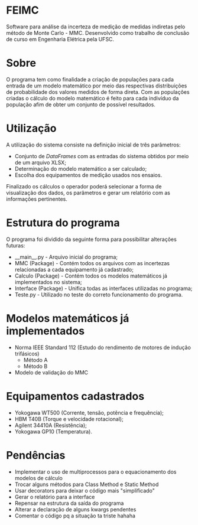 # FEIMC
Software para análise da incerteza de medição de medidas indiretas pelo método de Monte Carlo - MMC.
Desenvolvido como trabalho de conclusão de curso em Engenharia Elétrica pela UFSC.

# Sobre
O programa tem como finalidade a criação de populações para cada entrada de um modelo matemático por meio das respectivas distribuições de probabilidade dos valores medidos de forma direta. Com as populações criadas o cálculo do modelo matemático é feito para cada indivíduo da população afim de obter um conjunto de possível resultados.

# Utilização
A utilização do sistema consiste na definição inicial de três parâmetros:
- Conjunto de _DataFrames_ com as entradas do sistema obtidos por meio de um arquivo XLSX;
- Determinação do modelo matemático a ser calculado;
- Escolha dos equipamentos de medição usados nos ensaios.

Finalizado os cálculos o operador poderá selecionar a forma de visualização dos dados, os parâmetros e gerar um relatório com as informações pertinentes.

# Estrutura do programa
O programa foi dividido da seguinte forma para possibilitar alterações futuras:
- \_\_main\_\_.py - Arquivo inicial do programa;
- MMC (Package) - Contém todos os arquivos com as incertezas relacionadas a cada equipamento já cadastrado;
- Calculo (Package) - Contém todos os modelos matemáticos já implementados no sistema;
- Interface (Package) - Unifica todas as interfaces utilizadas no programa;
- Teste.py - Utilizado no teste do correto funcionamento do programa.

# Modelos matemáticos já implementados
- Norma IEEE Standard 112 (Estudo do rendimento de motores de indução trifásicos)
  - Método A
  - Método B
- Modelo de validação do MMC

# Equipamentos cadastrados
- Yokogawa WT500 (Corrente, tensão, potência e frequência);
- HBM T40B (Torque e velocidade rotacional);
- Agilent 34410A (Resistência);
- Yokogawa GP10 (Temperatura).

# Pendências
- Implementar o uso de multiprocessos para o equacionamento dos modelos de cálculo
- Trocar alguns métodos para Class Method e Static Method
- Usar decorators para deixar o código mais "simplificado"
- Gerar o relatório para a interface
- Repensar na estrutura da saída do programa
- Alterar a declaração de alguns kwargs pendentes
- Comentar o código pq a situação ta triste hahaha

